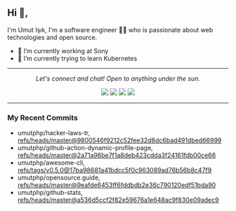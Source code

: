 ## Hi 👋, 
I'm Umut Işık, I'm a software engineer 👨‍💻 who is passionate about web technologies and open source.

- 🔭 I’m currently working at Sony
- 🌱 I’m currently trying to learn Kubernetes

<hr>
<p align="center">
  <i>Let's connect and chat! Open to anything under the sun.</i>
  <p align="center">
    <a href="https://twitter.com/umutphp" alt="Twitter"><img src="https://raw.githubusercontent.com/umutphp/umutphp/master/twitter-fill.svg"></a>
    <a href="https://www.linkedin.com/in/isikumut/" alt="Linkedin"><img src="https://raw.githubusercontent.com/umutphp/umutphp/master/linkedin-fill.svg"></a>
    <a href="mailto:umutphp@gmail.com.com" alt="Contact me"><img src="https://raw.githubusercontent.com/umutphp/umutphp/master/mail-fill.svg"></a>
    <a href="https://umuts.info" alt="My site"><img src="https://raw.githubusercontent.com/umutphp/umutphp/master/external-link-line.svg"></a>
  </p>
</p>
<hr>

### My Recent Commits
<!-- START gadpp -->
- umutphp/hacker-laws-tr, [refs/heads/master@9800546f9212c52fee32d8dc6bad491dbed66999](https://github.com/umutphp/hacker-laws-tr/commit/9800546f9212c52fee32d8dc6bad491dbed66999)
- umutphp/github-action-dynamic-profile-page, [refs/heads/master@2a71a96be7f1a8deb423cdda3f24161fdb00ce66](https://github.com/umutphp/github-action-dynamic-profile-page/commit/2a71a96be7f1a8deb423cdda3f24161fdb00ce66)
- umutphp/awesome-cli, [refs/tags/v0.5.0@17ba98681a41bdcc5f0c963089ad76b56b8c47f9](https://github.com/umutphp/awesome-cli/commit/17ba98681a41bdcc5f0c963089ad76b56b8c47f9)
- umutphp/opensource.guide, [refs/heads/master@9eafde6453ff6fddbdb2e36c790120edf51bda90](https://github.com/umutphp/opensource.guide/commit/9eafde6453ff6fddbdb2e36c790120edf51bda90)
- umutphp/github-stats, [refs/heads/master@a536d5ccf2f82e59676a1e648ac9f830e09adec9](https://github.com/umutphp/github-stats/commit/a536d5ccf2f82e59676a1e648ac9f830e09adec9)

